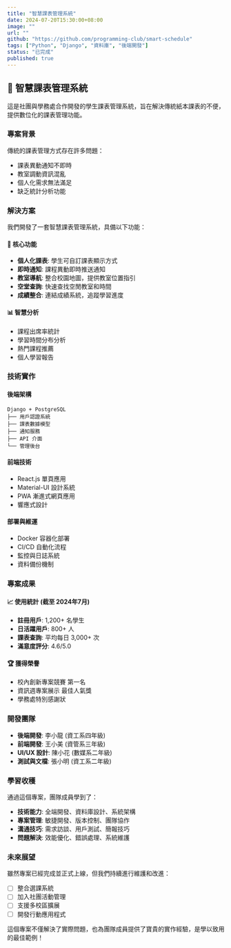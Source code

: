 ```yaml
---
title: "智慧課表管理系統"
date: 2024-07-20T15:30:00+08:00
image: ""
url: ""
github: "https://github.com/programming-club/smart-schedule"
tags: ["Python", "Django", "資料庫", "後端開發"]
status: "已完成"
published: true
---
```


## 📅 智慧課表管理系統

這是社團與學務處合作開發的學生課表管理系統，旨在解決傳統紙本課表的不便，提供數位化的課表管理功能。

### 專案背景

傳統的課表管理方式存在許多問題：
- 課表異動通知不即時
- 教室調動資訊混亂
- 個人化需求無法滿足
- 缺乏統計分析功能

### 解決方案

我們開發了一套智慧課表管理系統，具備以下功能：

#### 🎯 核心功能
- **個人化課表**: 學生可自訂課表顯示方式
- **即時通知**: 課程異動即時推送通知
- **教室導航**: 整合校園地圖，提供教室位置指引
- **空堂查詢**: 快速查找空閒教室和時間
- **成績整合**: 連結成績系統，追蹤學習進度

#### 📊 智慧分析
- 課程出席率統計
- 學習時間分布分析
- 熱門課程推薦
- 個人學習報告

### 技術實作

#### 後端架構
```
Django + PostgreSQL
├── 用戶認證系統
├── 課表數據模型  
├── 通知服務
├── API 介面
└── 管理後台
```

#### 前端技術
- React.js 單頁應用
- Material-UI 設計系統
- PWA 漸進式網頁應用
- 響應式設計

#### 部署與維運
- Docker 容器化部署
- CI/CD 自動化流程
- 監控與日誌系統
- 資料備份機制

### 專案成果

#### 📈 使用統計 (截至 2024年7月)
- **註冊用戶**: 1,200+ 名學生
- **日活躍用戶**: 800+ 人
- **課表查詢**: 平均每日 3,000+ 次
- **滿意度評分**: 4.6/5.0

#### 🏆 獲得榮譽
- 校內創新專案競賽 第一名
- 資訊週專案展示 最佳人氣獎
- 學務處特別感謝狀

### 開發團隊

- **後端開發**: 李小龍 (資工系四年級)
- **前端開發**: 王小美 (資管系三年級)  
- **UI/UX 設計**: 陳小花 (數媒系二年級)
- **測試與文檔**: 張小明 (資工系二年級)

### 學習收穫

通過這個專案，團隊成員學到了：

- **技術能力**: 全端開發、資料庫設計、系統架構
- **專案管理**: 敏捷開發、版本控制、團隊協作
- **溝通技巧**: 需求訪談、用戶測試、簡報技巧
- **問題解決**: 效能優化、錯誤處理、系統維護

### 未來展望

雖然專案已經完成並正式上線，但我們持續進行維護和改進：

- [ ] 整合選課系統
- [ ] 加入社團活動管理
- [ ] 支援多校區擴展
- [ ] 開發行動應用程式

這個專案不僅解決了實際問題，也為團隊成員提供了寶貴的實作經驗，是學以致用的最佳範例！